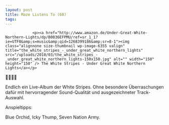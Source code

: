 ```yaml
---
layout: post
title: Maze Listens To (68)
tags:
---
```



                <p><a href="http://www.amazon.de/Under-Great-White-Northern-Lights/dp/B0036EFPMU/ref=sr_1_1?ie=UTF8&amp;s=music&amp;qid=1268399186&amp;sr=8-1"><img class="alignnone size-thumbnail wp-image-6355 valign" title="the_white_stripes_-_under_great_white_northern_lights" src="/uploads/2010/03/the_white_stripes_-_under_great_white_northern_lights-150x150.jpg" alt="" width="150" height="150" /> The White Stripes - Under Great White Northern Lights</a></p>
<p>🤘🤘🤘🤘</p>
<p>Endlich ein Live-Album der White Stripes. Ohne besondere Überraschungen dafür mit hervorragender Sound-Qualität und ausgezeichneter Track-Auswahl.</p>
<p>Anspieltipps:</p>
<p>Blue Orchid, Icky Thump, Seven Nation Army.</p>

